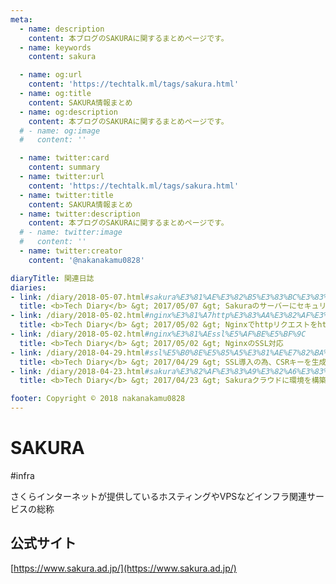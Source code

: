 ```yaml
---
meta:
  - name: description
    content: 本ブログのSAKURAに関するまとめページです。
  - name: keywords
    content: sakura

  - name: og:url
    content: 'https://techtalk.ml/tags/sakura.html'
  - name: og:title
    content: SAKURA情報まとめ
  - name: og:description
    content: 本ブログのSAKURAに関するまとめページです。
  # - name: og:image
  #   content: ''

  - name: twitter:card
    content: summary
  - name: twitter:url
    content: 'https://techtalk.ml/tags/sakura.html'
  - name: twitter:title
    content: SAKURA情報まとめ
  - name: twitter:description
    content: 本ブログのSAKURAに関するまとめページです。
  # - name: twitter:image
  #   content: ''
  - name: twitter:creator
    content: '@nakanakamu0828'

diaryTitle: 関連日誌
diaries:
- link: /diary/2018-05-07.html#sakura%E3%81%AE%E3%82%B5%E3%83%BC%E3%83%90%E3%83%BC%E3%81%AB%E3%82%BB%E3%82%AD%E3%83%A5%E3%83%AA%E3%83%86%E3%82%A3%E3%82%BD%E3%83%95%E3%83%88%E3%82%92%E5%85%A5%E3%82%8C%E3%82%8B-clamav
  title: <b>Tech Diary</b> &gt; 2017/05/07 &gt; Sakuraのサーバーにセキュリティソフトを入れる(ClamAV)
- link: /diary/2018-05-02.html#nginx%E3%81%A7http%E3%83%AA%E3%82%AF%E3%82%A8%E3%82%B9%E3%83%88%E3%82%92https%E3%81%AB%E3%83%AA%E3%83%80%E3%82%A4%E3%83%AC%E3%82%AF%E3%83%88
  title: <b>Tech Diary</b> &gt; 2017/05/02 &gt; Nginxでhttpリクエストをhttpsにリダイレクト
- link: /diary/2018-05-02.html#nginx%E3%81%AEssl%E5%AF%BE%E5%BF%9C
  title: <b>Tech Diary</b> &gt; 2017/05/02 &gt; NginxのSSL対応
- link: /diary/2018-04-29.html#ssl%E5%B0%8E%E5%85%A5%E3%81%AE%E7%82%BA%E3%80%81csr%E3%82%AD%E3%83%BC%E3%82%92%E7%94%9F%E6%88%90%E3%81%99%E3%82%8B
  title: <b>Tech Diary</b> &gt; 2017/04/29 &gt; SSL導入の為、CSRキーを生成する
- link: /diary/2018-04-23.html#sakura%E3%82%AF%E3%83%A9%E3%82%A6%E3%83%89%E3%81%AB%E7%92%B0%E5%A2%83%E3%82%92%E6%A7%8B%E7%AF%89%E3%81%99%E3%82%8B
  title: <b>Tech Diary</b> &gt; 2017/04/23 &gt; Sakuraクラウドに環境を構築する

footer: Copyright © 2018 nakanakamu0828
---
```

# SAKURA
#infra

さくらインターネットが提供しているホスティングやVPSなどインフラ関連サービスの総称

## 公式サイト
[https://www.sakura.ad.jp/](https://www.sakura.ad.jp/)
